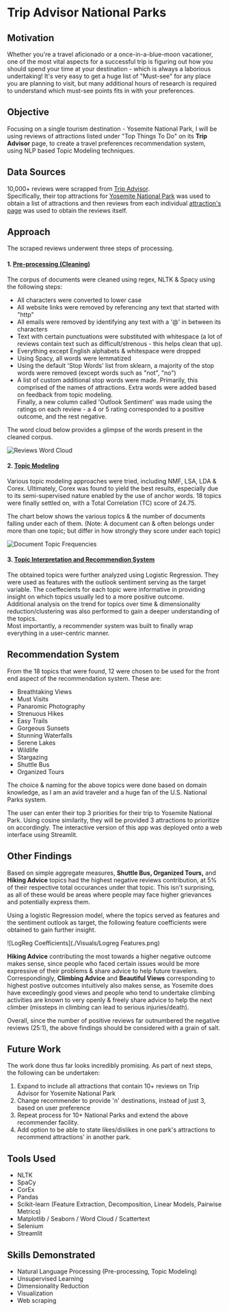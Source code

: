 # Trip Advisor National Parks

## Motivation
Whether you're a travel aficionado or a once-in-a-blue-moon vacationer, one of the most vital aspects for a successful trip is figuring out how you should spend your time at your destination - which is always a laborious undertaking!  It's very easy to get a huge list of "Must-see" for any place you are planning to visit, but many additional hours of research is required to understand which must-see points fits in with your preferences.

## Objective
Focusing on a single tourism destination - Yosemite National Park, I will be using reviews of attractions listed under "Top Things To Do" on its **Trip Advisor** page, to create a travel preferences recommendation system, using NLP based Topic Modeling techniques.

## Data Sources

10,000+ reviews were scrapped from [Trip Advisor](www.tripadvisor.com).   
Specifically, their top attractions for [Yosemite National Park](https://www.tripadvisor.in/Attractions-g61000-Activities-Yosemite_National_Park_California.html) was used to obtain a list of attractions and then reviews from each individual [attraction's page](https://www.tripadvisor.in/Attraction_Review-g61000-d139187-Reviews-Glacier_Point-Yosemite_National_Park_California.html) was used to obtain the reviews itself.  

## Approach

The scraped reviews underwent three steps of processing.

#### 1. [Pre-processing (Cleaning)](https://github.com/navish92/Trip_Advisor_National_Parks/blob/main/Notebooks_Python_Files/2-NLP_Preprocessing.ipynb)

The corpus of documents were cleaned using regex, NLTK & Spacy using the following steps:
- All characters were converted to lower case
- All website links were removed by referencing any text that started with "http"
- All emails were removed by identifying any text with a '@' in between its characters
- Text with certain punctuations were substituted with whitespace (a lot of reviews contain text such as difficult/strenous - this helps clean that up).
- Everything except English alphabets & whitespace were dropped
- Using Spacy, all words were lemmatized
- Using the default 'Stop Words' list from sklearn, a majority of the stop words were removed (except words such as "not", "no")
- A list of custom additional stop words were made. Primarily, this comprised of the names of attractions. Extra words were added based on feedback from topic modeling.  
Finally, a new column called 'Outlook Sentiment' was made using the ratings on each review - a 4 or 5 rating corresponded to a positive outcome, and the rest negative.

The word cloud below provides a glimpse of the words present in the cleaned corpus.

![Reviews Word Cloud](./Visuals/wordcloud.png)

#### 2. [Topic Modeling](https://github.com/navish92/Trip_Advisor_National_Parks/blob/main/Notebooks_Python_Files/3-Topic_Modeling_Corex.ipynb)

Various topic modeling approaches were tried, including NMF, LSA, LDA & Corex. Ultimately, Corex was found to yield the best results, especially due to its semi-supervised nature enabled by the use of anchor words. 18 topics were finally settled on, with a Total Correlation (TC) score of 24.75.  

The chart below shows the various topics & the number of documents falling under each of them. (Note: A document can & often belongs under more than one topic; but differ in how strongly they score under each topic)

![Document Topic Frequencies](./Visuals/cumulative_topic_frequency.png)

#### 3. [Topic Interpretation and Recommendion System](https://github.com/navish92/Trip_Advisor_National_Parks/blob/main/Notebooks_Python_Files/4-Topic_Interpretation_and_Recommender.ipynb)  

The obtained topics were further analyzed using Logistic Regression. They were used as features with the outlook sentiment serving as the target variable. The coeffecients for each topic were informative in providing insight on which topics usually led to a more positive outcome.  
Additional analysis on the trend for topics over time & dimensionality reduction/clustering was also performed to gain a deeper understanding of the topics.  
Most importantly, a recommender system was built to finally wrap everything in a user-centric manner. 

## Recommendation System

From the 18 topics that were found, 12 were chosen to be used for the front end aspect of the recommendation system. These are:
- Breathtaking Views
- Must Visits
- Panaromic Photography
- Strenuous Hikes
- Easy Trails
- Gorgeous Sunsets
- Stunning Waterfalls
- Serene Lakes
- Wildlife
- Stargazing
- Shuttle Bus
- Organized Tours

The choice & naming for the above topics were done based on domain knowledge, as I am an avid traveler and a huge fan of the U.S. National Parks system.  
    
The user can enter their top 3 priorities for their trip to Yosemite National Park. Using cosine similarity, they will be provided 3 attractions to prioritize on accordingly. The interactive version of this app was deployed onto a web interface using Streamlit.  

## Other Findings

Based on simple aggregate measures, **Shuttle Bus, Organized Tours,** and **Hiking Advice** topics had the highest negative reviews contribution, at 5% of their respective total occurances under that topic. This isn't surprising, as all of these would be areas where people may face higher grievances and potentially express them. 

Using a logistic Regression model, where the topics served as features and the sentiment outlook as target, the following feature coefficients were obtained to gain further insight. 

![LogReg Coefficients](./Visuals/Logreg Features.png)

**Hiking Advice** contributing the most towards a higher negative outcome makes sense, since people who faced certain issues would be more expressive of their problems & share advice to help future travelers. Correspondingly, **Climbing Advice** and **Beautiful Views** corresponding to highest postive outcomes intuitively also makes sense, as Yosemite does have exceedingly good views and people who tend to undertake climbing activities are known to very openly & freely share advice to help the next climber (missteps in climbing can lead to serious injuries/death).   

Overall, since the number of positive reviews far outnumbered the negative reviews (25:1), the above findings should be considered with a grain of salt.


## Future Work

The work done thus far looks incredibly promising. As part of next steps, the following can be undertaken:  
1. Expand to include all attractions that contain 10+ reviews on Trip Advisor for Yosemite National Park
1. Change recommender to provide 'n' destinations, instead of just 3, based on user preference
1. Repeat process for 10+ National Parks and extend the above recommender facility.
1. Add option to be able to state likes/dislikes in one park's attractions to recommend attractions' in another park.

## Tools Used

- NLTK
- SpaCy
- CorEx
- Pandas
- Scikit-learn (Feature Extraction, Decomposition, Linear Models, Pairwise Metrics)
- Matplotlib / Seaborn / Word Cloud / Scattertext
- Selenium
- Streamlit

## Skills Demonstrated

- Natural Language Processing (Pre-processing, Topic Modeling)
- Unsupervised Learning
- Dimensionality Reduction 
- Visualization
- Web scraping
